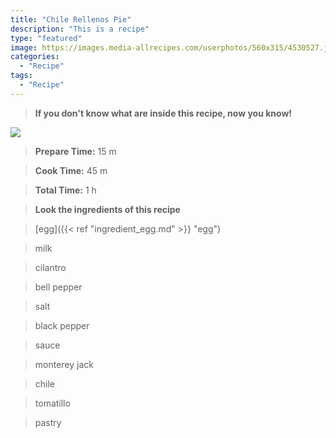 ```yaml
---
title: "Chile Rellenos Pie"
description: "This is a recipe"
type: "featured"
image: https://images.media-allrecipes.com/userphotos/560x315/4530527.jpg
categories: 
  - "Recipe"
tags: 
  - "Recipe"
---
```



>**If you don't know what are inside this recipe, now you know!**

![](../images/Recipes-Banner.jpg)
> **Prepare Time:** 15 m


> **Cook Time:** 45 m


> **Total Time:** 1 h

> **Look the ingredients of this recipe**

> [egg]({{< ref "ingredient_egg.md" >}} "egg")

> milk

> cilantro

> bell pepper

> salt

> black pepper

> sauce

> monterey jack

> chile

> tomatillo

> pastry

